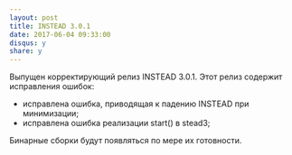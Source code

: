 ```yaml
---
layout: post
title: INSTEAD 3.0.1
date: 2017-06-04 09:33:00
disqus: y
share: y
---
```

Выпущен корректирующий релиз INSTEAD 3.0.1. Этот релиз содержит исправления ошибок:

  * исправлена ошибка, приводящая к падению INSTEAD при минимизации;
  * исправлена ошибка реализации start() в stead3;

Бинарные сборки будут появляться по мере их готовности.
